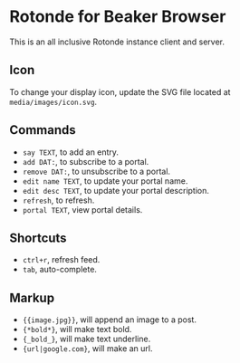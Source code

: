 # Rotonde for Beaker Browser

This is an all inclusive Rotonde instance client and server.

## Icon

To change your display icon, update the SVG file located at `media/images/icon.svg`.

## Commands

- `say TEXT`, to add an entry.
- `add DAT:`, to subscribe to a portal.
- `remove DAT:`, to unsubscribe to a portal.
- `edit name TEXT`, to update your portal name.
- `edit desc TEXT`, to update your portal description.
- `refresh`, to refresh.
- `portal TEXT`, view portal details.

## Shortcuts

- `ctrl+r`, refresh feed.
- `tab`, auto-complete.

## Markup

- `{{image.jpg}}`, will append an image to a post.
- `{*bold*}`, will make text bold.
- `{_bold_}`, will make text underline.
- `{url|google.com}`, will make an url.
